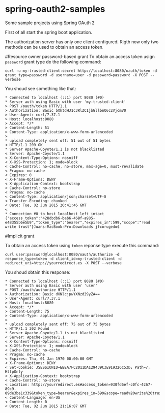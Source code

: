 # spring-oauth2-samples
Some sample projects using Spring OAuth 2

First of all start the spring boot application.

The authorization server has only one client configured. Rigth now only two methods can be used to obtain an access token.

#Resource owner password-based grant
To obtain an access token usign `password` grant type do the following command:

    curl -u my-trusted-client:secret http://localhost:8080/oauth/token -d grant_type=password -d username=user -d password=password -X POST --verbose

You shoud see something like that:

    * Connected to localhost (::1) port 8080 (#0)
    * Server auth using Basic with user 'my-trusted-client'
    > POST /oauth/token HTTP/1.1
    > Authorization: Basic bXktdHJ1c3RlZC1jbGllbnQ6c2VjcmV0
    > User-Agent: curl/7.37.1
    > Host: localhost:8080
    > Accept: */*
    > Content-Length: 51
    > Content-Type: application/x-www-form-urlencoded
    >     
    * upload completely sent off: 51 out of 51 bytes
    < HTTP/1.1 200 OK
    * Server Apache-Coyote/1.1 is not blacklisted
    < Server: Apache-Coyote/1.1
    < X-Content-Type-Options: nosniff
    < X-XSS-Protection: 1; mode=block
    < Cache-Control: no-cache, no-store, max-age=0, must-revalidate
    < Pragma: no-cache
    < Expires: 0
    < X-Frame-Options: DENY
    < X-Application-Context: bootstrap
    < Cache-Control: no-store
    < Pragma: no-cache
    < Content-Type: application/json;charset=UTF-8
    < Transfer-Encoding: chunked
    < Date: Tue, 02 Jun 2015 20:41:46 GMT
    < 
    * Connection #0 to host localhost left intact
    {"access_token":"428dbdb6-bab6-468f-a905-e48355b6e5b9","token_type":"bearer","expires_in":599,"scope":"read write trust"}Juans-MacBook-Pro:Downloads jfcorugedo$ 

#Implicit grant

To obtain an access token using `token` reponse type execute this command:

    curl user:password@localhost:8080/oauth/authorize -d response_type=token -d client_id=my-trusted-client -d redirect_uri=http://yourredirect.es -X POST --verbose



You shoud obtain this response:

    * Connected to localhost (::1) port 8080 (#0)
    * Server auth using Basic with user 'user'
    > POST /oauth/authorize HTTP/1.1
    > Authorization: Basic dXNlcjpwYXNzd29yZA==
    > User-Agent: curl/7.37.1
    > Host: localhost:8080
    > Accept: */*
    > Content-Length: 75
    > Content-Type: application/x-www-form-urlencoded
    > 
    * upload completely sent off: 75 out of 75 bytes
    < HTTP/1.1 302 Found
    * Server Apache-Coyote/1.1 is not blacklisted
    < Server: Apache-Coyote/1.1
    < X-Content-Type-Options: nosniff
    < X-XSS-Protection: 1; mode=block
    < Cache-Control: no-cache
    < Pragma: no-cache
    < Expires: Thu, 01 Jan 1970 00:00:00 GMT
    < X-Frame-Options: DENY
    < Set-Cookie: JSESSIONID=EBEA7FC2011DA129439C3E919326C53D; Path=/; HttpOnly
    < X-Application-Context: bootstrap
    < Cache-Control: no-store
    < Location: http://yourredirect.es#access_token=930fd6ef-c0fc-4267-89c9-89de3be1c339&token_type=bearer&expires_in=599&scope=read%20write%20trust
    < Content-Language: en-US
    < Content-Length: 0
    < Date: Tue, 02 Jun 2015 21:16:07 GMT
    
